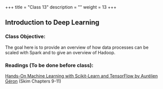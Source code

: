 +++
title = "Class 13"
description = ""
weight = 13
+++

## Introduction to Deep Learning

### Class Objective:
The goal here is to provide an overview of how data processes can be scaled with Spark and to give an overview of Hadoop.

### Readings (To be done before class):
[Hands-On Machine Learning with Scikit-Learn and TensorFlow by Aurélien Géron](http://proquestcombo.safaribooksonline.com.libproxy.rpi.edu/book/programming/9781491962282) (Skim Chapters 9-11)

